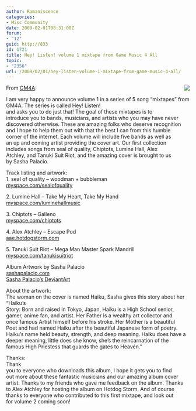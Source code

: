 ```yaml
---
author: Ramaniscence
categories:
- Misc Community
date: 2009-02-01T08:31:00Z
forum:
- "12"
guid: http://833
id: 1721
title: Hey! Listen! volume 1 mixtape from Game Music 4 All
topic:
- "2356"
url: /2009/02/01/hey-listen-volume-1-mixtape-from-game-music-4-all/
---
```


<img src="images/newsMisc/gm4a-hl1.png" align="right" border="0" />From <a href="http://gamemusic4all.blogspot.com/2009/01/hey-listen-volume-1-mixtape-from-game.html" target="_blank">GM4A</a>:

<div class="quoted-text">
  I am very happy to announce volume 1 in a series of 5 song &#8220;mixtapes&#8221; from GM4A. The series is called Hey! Listen!<br /> and asks you to do just that! The goal of these mixtapes is to<br /> introduce you to bands, musicians, and artists who you may have never<br /> discovered otherwise. These are amazing folks who deserve recognition<br /> and I hope to help them out with that the best I can from this humble<br /> corner of the internet. Each volume will include five bands as well as<br /> an up and coming artist providing the cover art. Our first collection<br /> includes songs from seal of quality, Chiptots, Lumine Hall, Alex<br /> Atchley, and Tanuki Suit Riot, and the amazing cover is brought to us<br /> by Sasha Palacio.
</div>

<div class="quoted-text">
  <p>
    Track listing and artwork:<br /> 1. seal of quality &#8211; woodman + bubbleman<br /> <a href="http://www.myspace.com/sealofquality">myspace.com/sealofquality</a>
  </p>
  
  <p>
    2. Lumine Hall &#8211; Take My Heart, Take My Hand<br /> <a href="http://www.myspace.com/luminehallmusic">myspace.com/luminehallmusic</a>
  </p>
  
  <p>
    3. Chiptots &#8211; Galleno<br /> <a href="http://www.myspace.com/chiptots">myspace.com/chiptots</a>
  </p>
  
  <p>
    4. Alex Atchley &#8211; Escape Pod<br /> <a href="http://aae.hotdogstorm.com/">aae.hotdogstorm.com</a>
  </p>
  
  <p>
    5. Tanuki Suit Riot &#8211; Mega Man Master Spark Mandrill<br /> <a href="http://www.myspace.com/tanukisuitriot">myspace.com/tanukisuitriot</a>
  </p>
  
  <p>
    Album Artwork by Sasha Palacio<br /> <a href="http://www.sashapalacio.com/">sashapalacio.com</a><br /> <a href="http://00chalcedony00.deviantart.com/">Sasha Palacio&#8217;s DeviantArt</a>
  </p>
  
  <p>
    About the artwork:<br /> The woman on the cover is named Haiku, Sasha gives this story about her<br /> &#8220;Haiku&#8217;s<br /> Story: Born and raised in Tokyo, Japan, Haiku is a High School senior,<br /> gamer, anime fan, and artist. Her Father is a wealthy art collector and<br /> once famous Artist himself before his stroke. Her Mother is a beautiful<br /> Poet and had named Haiku after the beautiful Japanese form of poetry.<br /> Haiku&#8217;s name held beauty, strength, and deep meaning. Haiku does have a<br /> deeper meaning, little does she know, she&#8217;s the reincarnation of the<br /> famous High Priestess that guards the gates to Heaven.&#8221;
  </p>
  
  <p>
    Thanks:<br /> Thank<br /> you to everyone who downloads this album, I hope it gets you to find<br /> out more about these fantastic musicians and our amazing album cover<br /> artist. Thanks to my friends who gave me feedback on the album. Thanks<br /> to Alex Atchley for hosting the album on Hotdog Storm. And of course<br /> thanks to everyone who contributed to this first mixtape, and look out<br /> for volume 2 coming soon!
  </p>
</div>